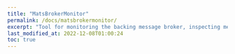 ```yaml
---
title: "MatsBrokerMonitor"
permalink: /docs/matsbrokermonitor/
excerpt: "Tool for monitoring the backing message broker, inspecting messages and reissue DLQs."
last_modified_at: 2022-12-08T01:00:24
toc: true
---
```

